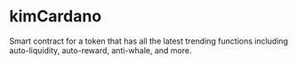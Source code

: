 # kimCardano
Smart contract for a token that has all the latest trending functions including auto-liquidity, auto-reward, anti-whale, and more.
